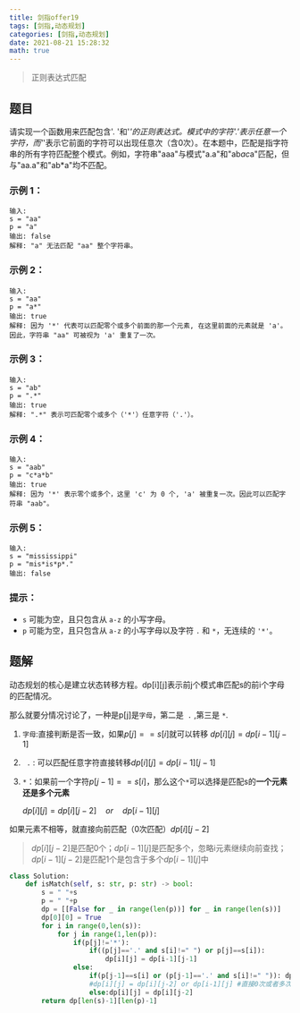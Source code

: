 ```yaml
---
title: 剑指offer19 
tags: [剑指,动态规划]
categories: [剑指,动态规划]
date: 2021-08-21 15:28:32
math: true
---
```


> 正则表达式匹配

## 题目

请实现一个函数用来匹配包含'. '和'*'的正则表达式。模式中的字符'.'表示任意一个字符，而'*'表示它前面的字符可以出现任意次（含0次）。在本题中，匹配是指字符串的所有字符匹配整个模式。例如，字符串"aaa"与模式"a.a"和"ab*ac*a"匹配，但与"aa.a"和"ab*a"均不匹配。

### 示例 1：

```
输入:
s = "aa"
p = "a"
输出: false
解释: "a" 无法匹配 "aa" 整个字符串。
```

### 示例 2：

```
输入:
s = "aa"
p = "a*"
输出: true
解释: 因为 '*' 代表可以匹配零个或多个前面的那一个元素, 在这里前面的元素就是 'a'。因此，字符串 "aa" 可被视为 'a' 重复了一次。
```
### 示例 3：

```
输入:
s = "ab"
p = ".*"
输出: true
解释: ".*" 表示可匹配零个或多个（'*'）任意字符（'.'）。
```

### 示例 4：

```
输入:
s = "aab"
p = "c*a*b"
输出: true
解释: 因为 '*' 表示零个或多个，这里 'c' 为 0 个, 'a' 被重复一次。因此可以匹配字符串 "aab"。
```
### 示例 5：

```
输入:
s = "mississippi"
p = "mis*is*p*."
输出: false
```

### 提示：

- `s` 可能为空，且只包含从 `a-z` 的小写字母。
- `p` 可能为空，且只包含从 `a-z` 的小写字母以及字符 `.` 和 `*`，无连续的 `'*'`。

## 题解

动态规划的核心是建立状态转移方程。dp\[i][j]表示前j个模式串匹配s的前i个字母的匹配情况。

那么就要分情况讨论了，一种是p[j]是`字母`，第二是` .` ,第三是 `*`.

1. `字母`:直接判断是否一致，如果$p[j]==s[i]$就可以转移 $dp[i][j] = dp[i-1][j-1]$

2. ` .` : 可以匹配任意字符直接转移$dp[i][j] = dp[i-1][j-1]$

3.  `*`：如果前一个字符$p[j-1]==s[i]$，那么这个`*`可以选择是匹配s的**一个元素还是多个元素**

    $dp[i][j] = dp[i][j-2] \quad or \quad dp[i-1][j]$
   
   如果元素不相等，就直接向前匹配（0次匹配）$dp[i][j-2]$
   
   > $dp[i][j-2]$是匹配0个；$dp[i-1][j]$是匹配多个，忽略i元素继续向前查找；$dp[i-1][j-2]$是匹配1个是包含于多个$dp[i-1][j]$中

```python
class Solution:
    def isMatch(self, s: str, p: str) -> bool:
        s = " "+s
        p = " "+p
        dp = [[False for _ in range(len(p))] for _ in range(len(s))]
        dp[0][0] = True
        for i in range(0,len(s)):
            for j in range(1,len(p)):
                if(p[j]!='*'):
                    if((p[j]=='.' and s[i]!=" ") or p[j]==s[i]):
                        dp[i][j] = dp[i-1][j-1]
                else:
                    if(p[j-1]==s[i] or (p[j-1]=='.' and s[i]!=" ")): dp[i][j] = dp[i][j-2] or dp[i-1][j-2] or dp[i-1][j] 
                    #dp[i][j] = dp[i][j-2] or dp[i-1][j] #直接0次或者多次
                    else:dp[i][j] = dp[i][j-2]
        return dp[len(s)-1][len(p)-1]
```

